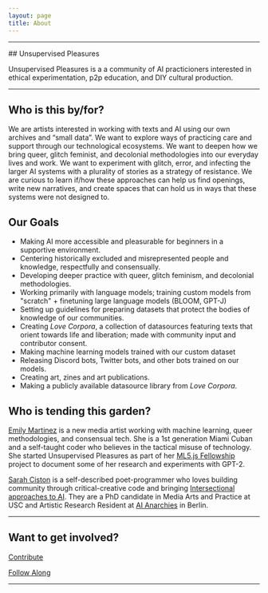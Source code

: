 ```yaml
---
layout: page
title: About
---
```


<hr/>
## Unsupervised Pleasures

Unsupervised Pleasures is a a community of AI practicioners interested in ethical experimentation, p2p education, and DIY cultural production.

<hr/>

## Who is this by/for?

We are artists interested in working with texts and AI using our own archives and “small data”. We want to explore ways of practicing care and support through our technological ecosystems. We want to deepen how we bring queer, glitch feminist, and decolonial methodologies into our everyday lives and work. We want to experiment with glitch, error, and infecting the larger AI systems with a plurality of stories as a strategy of resistance. We are curious to learn if/how these approaches can help us find openings, write new narratives, and create spaces that can hold us in ways that these systems were not designed to.

## Our Goals

- Making AI more accessible and pleasurable for beginners in a supportive environment.
- Centering historically excluded and misrepresented people and knowledge, respectfully and consensually.
- Developing deeper practice with queer, glitch feminism, and decolonial methodologies.
-  Working primarily with language models; training custom models from "scratch" + finetuning large language models (BLOOM, GPT-J)
- Setting up guidelines for preparing datasets that protect the bodies of knowledge of our communities.
- Creating _Love Corpora_, a collection of datasources featuring texts that orient towards life and liberation; made with community input and contributor consent.
- Making machine learning models trained with our custom dataset
- Releasing Discord bots, Twitter bots, and other bots trained on our models.
- Creating art, zines and art publications.
- Making a publicly available datasource library from _Love Corpora_.

## Who is tending this garden?

[Emily Martinez](https://somethingnothing.me) is a new media artist working with machine learning, queer methodologies, and consensual tech. She is a 1st generation Miami Cuban and a self-taught coder who believes in the tactical misuse of technology. She started Unsupervised Pleasures as part of her [ML5.js Fellowship](https://processingfoundation.org/fellowships) project to document some of her research and experiments with GPT-2.

[Sarah Ciston](https://sarahciston.github.io) is a self-described poet-programmer who loves building community through critical-creative code and bringing [Intersectional approaches to AI](https://intersectionalai.com). They are a PhD candidate in Media Arts and Practice at USC and Artistic Research Resident at [AI Anarchies](https://www.adk.de/en/academy/young-academy/ai-anarchies/) in Berlin.


<hr/>

## Want to get involved?

<a class="btn btn-primary" href="/love">Contribute</a>

<a class="btn btn-primary" data-eo-form-toggle-id="5f44c8c5-c5c0-11ec-9258-0241b9615763" href="#">Follow Along</a>

<hr/>

